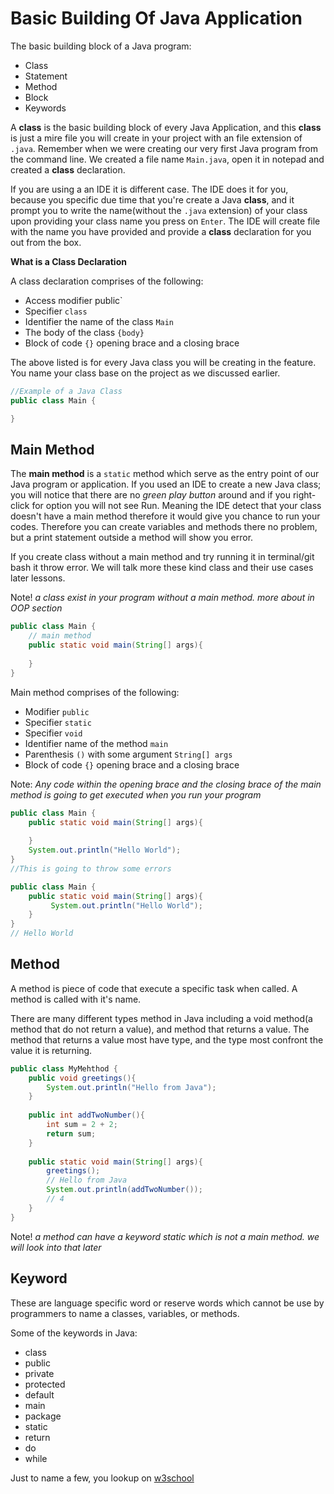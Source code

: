 # Basic Building Of Java Application

The basic building block of a Java program:

* Class 
* Statement
* Method
* Block
* Keywords

A **class** is the basic building block of every Java Application, and this **class** is just a mire file you will create in your project with an file extension of `.java`. Remember when we were creating our very first Java program from the command line. We created a file name `Main.java`, open it in notepad and created a **class** declaration.

If you are using a an IDE it is different case. The IDE does it for you, because you specific due time that you're create a Java **class**, and it prompt you to write the name(without the `.java` extension) of your class upon providing your class name you press on `Enter`. The IDE will create file with the name you have provided and provide a **class** declaration for you out from the box.

**What is a Class Declaration**

A class declaration comprises of the following:

* Access modifier public`
* Specifier `class` 
* Identifier the name of the class `Main`
* The body of the class `{body}`
* Block of code `{}` opening brace and a closing brace

The above listed is for every Java class you will be creating in the feature. You name your class base on the project as we discussed earlier. 

```java
//Example of a Java Class
public class Main {

}
```

## Main Method

The **main method** is a `static` method which serve as the entry point of our Java program or application. If you used an IDE to create a new Java class; you will notice that there are no *green play button* around and if you right-click for option you will not see Run. Meaning the IDE detect that your class doesn't have a main method therefore it would give you chance to run your codes. Therefore you can create variables and methods there no problem, but a print statement outside a method will show you error.

If you create class without a main method and try running it in terminal/git bash it throw error. We will talk more these kind class and their use cases later lessons.

Note! *a class exist in your program without a main method. more about in OOP section*

```java
public class Main {
    // main method
	public static void main(String[] args){
        
    }
}
```

Main method comprises of the following:

* Modifier `public` 
* Specifier `static`
* Specifier `void`
* Identifier name of the method `main`
* Parenthesis `()` with some argument `String[] args`
* Block of code `{}` opening brace and a closing brace

Note: *Any code within the opening brace and the closing brace of the main method is going to get executed when you run your program*

```java
public class Main {   
	public static void main(String[] args){
        
    }
    System.out.println("Hello World");
}
//This is going to throw some errors

public class Main {  
	public static void main(String[] args){
     	 System.out.println("Hello World");   
    }   
}
// Hello World
```

## Method

A method is piece of code that execute a specific task when called. A method is called with it's name.

There are many different types method in Java including a void method(a method that do not return a value), and method that returns a value. The method that returns a value most have type, and the type most confront the value it is returning.

```java
public class MyMehthod {
	public void greetings(){
		System.out.println("Hello from Java");
	}
    
    public int addTwoNumber(){
        int sum = 2 + 2;
		return sum;
	}
    
    public static void main(String[] args){
        greetings();
        // Hello from Java
        System.out.println(addTwoNumber());
        // 4
    }
}
```

Note! *a method can have a keyword static which is not a main method. we will look into that later*

## Keyword

These are language specific word or reserve words which cannot be use by programmers to name a classes, variables, or methods.

Some of the keywords in Java:

* class
* public
* private
* protected
* default
* main
* package
* static
* return
* do
* while

Just to name a few, you lookup on [w3school](https://www.w3schools.com/java/java_ref_keywords.asp)

